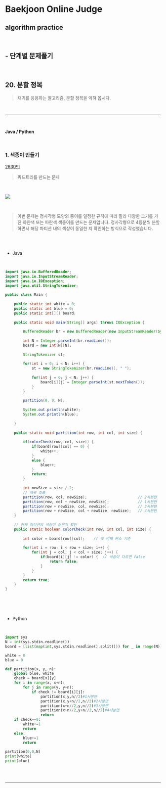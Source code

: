 # Baekjoon Online Judge

## algorithm practice
<br>

## - 단계별 문제풀기
<br>

## 20. 분할 정복

> 재귀를 응용하는 알고리즘, 분할 정복을 익혀 봅시다.

<br>

---

<br>

**Java / Python**

<br>

### 1. 색종이 만들기
[2630번](https://www.acmicpc.net/problem/2630) 
> 쿼드트리를 만드는 문제

<br>

![](https://images.velog.io/images/jini_eun/post/c31026de-4599-4a04-a887-df5d0e98ef81/image.png)

<br>

> 이번 문제는 정사각형 모양의 종이를 일정한 규칙에 따라 잘라 다양한 크기를 가진 하얀색 또는 파란색 색종이를 만드는 문제입니다. 정사각형으로 4등분씩 분할하면서 해당 파티션 내의 색상이 동일한 지 확인하는 방식으로 작성했습니다.
 

<br><br>

- Java

<br>

```java
import java.io.BufferedReader;
import java.io.InputStreamReader;
import java.io.IOException;
import java.util.StringTokenizer;
 
public class Main {
	
	public static int white = 0;
	public static int blue = 0;
	public static int[][] board;
 
	public static void main(String[] args) throws IOException {
		
		BufferedReader br = new BufferedReader(new InputStreamReader(System.in));
		
		int N = Integer.parseInt(br.readLine());	
		board = new int[N][N];
        
        StringTokenizer st;
		
		for(int i = 0; i < N; i++) {
			st = new StringTokenizer(br.readLine(), " ");
			
			for(int j = 0; j < N; j++) {
				board[i][j] = Integer.parseInt(st.nextToken());
			}
		}
		
		partition(0, 0, N);
		
		System.out.println(white);
		System.out.println(blue);
		
	}
	
	public static void partition(int row, int col, int size) {
		
		if(colorCheck(row, col, size)) {
			if(board[row][col] == 0) {
				white++;
			}
			else {
				blue++;
			}
			return;
		}
		
		int newSize = size / 2;
		// 재귀 호출
		partition(row, col, newSize);						// 2사분면
		partition(row, col + newSize, newSize);				// 1사분면
		partition(row + newSize, col, newSize);				// 3사분면
		partition(row + newSize, col + newSize, newSize);	// 4사분면
	}
	
	// 현재 파티션의 색상이 같은지 확인
	public static boolean colorCheck(int row, int col, int size) {
	
		int color = board[row][col];	// 첫 번째 원소 기준
		
		for(int i = row; i < row + size; i++) {
			for(int j = col; j < col + size; j++) {
				if(board[i][j] != color) {	// 색상이 다르면 false
					return false;
				}
			}
		}
		return true;
	}
}
```


<br><br><br>

- Python 

<br>

```python
import sys
N = int(sys.stdin.readline())
board = [list(map(int,sys.stdin.readline().split())) for _ in range(N)]

white = 0
blue = 0

def partition(x, y, n):
    global blue, white
    check = board[x][y]
    for i in range(x, x+n):
        for j in range(y, y+n):
            if check != board[i][j]:
                partition(x,y,n//2)#1사분면
                partition(x,y+n//2,n//2)#2사분면
                partition(x+n//2,y,n//2)#3사분면
                partition(x+n//2,y+n//2,n//2)#4사분면
                return
    if check==0:
        white+=1
        return
    else:  
        blue+=1
        return
            
partition(0,0,N)
print(white)
print(blue)
```

<br><br>

---

<br>

